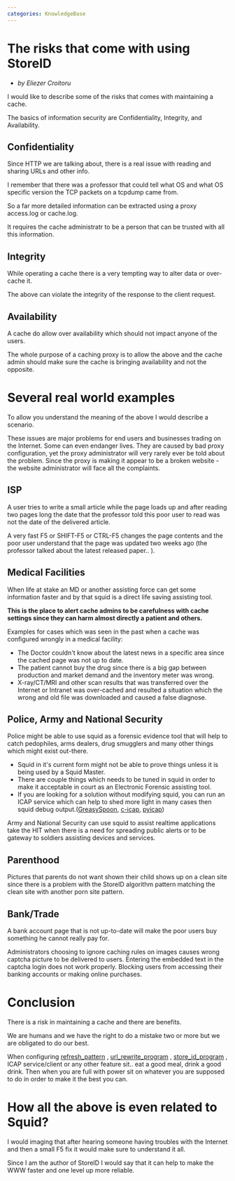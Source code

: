 ```yaml
---
categories: KnowledgeBase
---
```

# The risks that come with using StoreID

- *by Eliezer Croitoru*

I would like to describe some of the risks that comes with maintaining a
cache.

The basics of information security are Confidentiality, Integrity, and
Availability.

## Confidentiality

Since HTTP we are talking about, there is a real issue with reading and
sharing URLs and other info.

I remember that there was a professor that could tell what OS and what
OS specific version the TCP packets on a tcpdump came from.

So a far more detailed information can be extracted using a proxy
access.log or cache.log.

It requires the cache administratr to be a person that can be trusted
with all this information.

## Integrity

While operating a cache there is a very tempting way to alter data or
over-cache it.

The above can violate the integrity of the response to the client
request.

## Availability

A cache do allow over availability which should not impact anyone of the
users.

The whole purpose of a caching proxy is to allow the above and the cache
admin should make sure the cache is bringing availability and not the
opposite.

# Several real world examples

To allow you understand the meaning of the above I would describe a
scenario.

These issues are major problems for end users and businesses trading on
the Internet. Some can even endanger lives. They are caused by bad proxy
configuration, yet the proxy administrator will very rarely ever be told
about the problem. Since the proxy is making it appear to be a broken
website - the website administrator will face all the complaints.

## ISP

A user tries to write a small article while the page loads up and after
reading two pages long the date that the professor told this poor user
to read was not the date of the delivered article.

A very fast F5 or SHIFT-F5 or CTRL-F5 changes the page contents and the
poor user understand that the page was updated two weeks ago (the
professor talked about the latest released paper.. ).

## Medical Facilities

When life at stake an MD or another assisting force can get some
information faster and by that squid is a direct life saving assisting
tool.

**This is the place to alert cache admins to be carefulness with cache
settings since they can harm almost directly a patient and others.**

Examples for cases which was seen in the past when a cache was
configured wrongly in a medical facility:

- The Doctor couldn't know about the latest news in a specific area
    since the cached page was not up to date.
- The patient cannot buy the drug since there is a big gap between
    production and market demand and the inventory meter was wrong.
- X-ray/CT/MRI and other scan results that was transferred over the
    Internet or Intranet was over-cached and resulted a situation which
    the wrong and old file was downloaded and caused a false diagnose.

## Police, Army and National Security

Police might be able to use squid as a forensic evidence tool that will
help to catch pedophiles, arms dealers, drug smugglers and many other
things which might exist out-there.

- Squid in it's current form might not be able to prove things unless
    it is being used by a Squid Master.
- There are couple things which needs to be tuned in squid in order to
    make it acceptable in court as an Electronic Forensic assisting
    tool.
- If you are looking for a solution without modifying squid, you can
    run an ICAP service which can help to shed more light in many cases
    then squid debug
    output.([GreasySpoon](http://www.squid-cache.org/Misc/icap.html),
    [c-icap](http://c-icap.sourceforge.net/),
    [pyicap](https://github.com/netom/pyicap))

Army and National Security can use squid to assist realtime applications
take the HIT when there is a need for spreading public alerts or to be
gateway to soldiers assisting devices and services.

## Parenthood

Pictures that parents do not want shown their child shows up on a clean
site since there is a problem with the StoreID algorithm pattern
matching the clean site with another porn site pattern.

## Bank/Trade

A bank account page that is not up-to-date will make the poor users buy
something he cannot really pay for.

Administrators choosing to ignore caching rules on images causes wrong
captcha picture to be delivered to users. Entering the embedded text in
the captcha login does not work properly. Blocking users from accessing
their banking accounts or making online purchases.

# Conclusion

There is a risk in maintaining a cache and there are benefits.

We are humans and we have the right to do a mistake two or more but we
are obligated to do our best.

When configuring
[refresh_pattern](http://www.squid-cache.org/Doc/config/refresh_pattern) ,
[url_rewrite_program](http://www.squid-cache.org/Doc/config/url_rewrite_program) ,
[store_id_program](http://www.squid-cache.org/Doc/config/store_id_program) , 
ICAP service/client or any other feature sit.. eat a good meal, drink
a good drink. Then when you are full with power sit on whatever you are
supposed to do in order to make it the best you can.

# How all the above is even related to Squid?

I would imaging that after hearing someone having troubles with the
Internet and then a small F5 fix it would make sure to understand it
all.

Since I am the author of StoreID I would say that it can help to make
the WWW faster and one level up more reliable.
